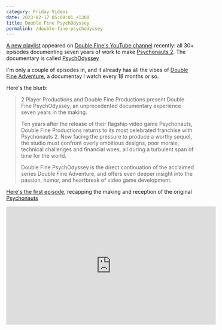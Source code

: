 ```yaml
---
category: Friday Videos
date: 2023-02-17 05:00:01 +1300
title: Double Fine PsychOdyssey
permalink: /double-fine-psychodyssey
---
```


[A new playlist](https://www.youtube.com/playlist?list=PLIhLvue17Sd70y34zh2erWWpMyOnh4UN_) appeared on [Double Fine's YouTube channel](https://www.youtube.com/@DoubleFineProd) recently: all 30+ episodes documenting seven years of work to make [Psychonauts 2](https://store.steampowered.com/app/607080/Psychonauts_2/). The documentary is called [PsychOdyssey](https://www.youtube.com/playlist?list=PLIhLvue17Sd70y34zh2erWWpMyOnh4UN_)

I'm only a couple of episodes in, and it already has all the vibes of [Double Fine Adventure](https://www.youtube.com/playlist?list=PLIhLvue17Sd7F6pU2ByRRb0igiI-WKk3D), a documentay I watch every 18 months or so.

Here's the blurb:

> 2 Player Productions and Double Fine Productions present Double Fine PsychOdyssey, an unprecedented documentary experience seven years in the making.
>
> Ten years after the release of their flagship video game Psychonauts, Double Fine Productions returns to its most celebrated franchise with Psychonauts 2.  Now facing the pressure to produce a worthy sequel, the studio must confront overly ambitious designs, poor morale, technical challenges and financial woes, all during a turbulent span of time for the world.
>
> Double Fine PsychOdyssey is the direct continuation of the acclaimed series Double Fine Adventure, and offers even deeper insight into the passion, humor, and heartbreak of video game development.

[Here's the first episode](https://www.youtube.com/watch?v=AKoy_KMVIyU), recapping the making and reception of the original [Psychonauts](https://store.steampowered.com/app/3830/Psychonauts/)

<iframe width="560" height="315" src="https://www.youtube-nocookie.com/embed/AKoy_KMVIyU?controls=0" title="YouTube video player" frameborder="0" allow="accelerometer; autoplay; clipboard-write; encrypted-media; gyroscope; picture-in-picture" allowfullscreen></iframe>